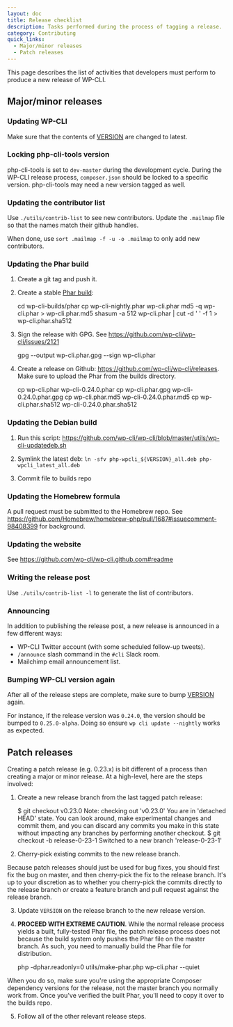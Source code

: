 ```yaml
---
layout: doc
title: Release checklist
description: Tasks performed during the process of tagging a release.
category: Contributing
quick_links:
  - Major/minor releases
  - Patch releases
---
```


This page describes the list of activities that developers must perform to produce a new release of WP-CLI.

## Major/minor releases

### Updating WP-CLI

Make sure that the contents of [VERSION](https://github.com/wp-cli/wp-cli/blob/master/VERSION) are changed to latest.

### Locking php-cli-tools version

php-cli-tools is set to `dev-master` during the development cycle. During the WP-CLI release process, `composer.json` should be locked to a specific version. php-cli-tools may need a new version tagged as well.

### Updating the contributor list

Use `./utils/contrib-list` to see new contributors. Update the `.mailmap` file so that the names match their github handles.

When done, use `sort .mailmap -f -u -o .mailmap` to only add new contributors.

### Updating the Phar build

1) Create a git tag and push it.

2) Create a stable [Phar build](https://github.com/wp-cli/builds/tree/gh-pages/phar):

    cd wp-cli-builds/phar
    cp wp-cli-nightly.phar wp-cli.phar
    md5 -q wp-cli.phar > wp-cli.phar.md5
    shasum -a 512 wp-cli.phar | cut -d ' ' -f 1 > wp-cli.phar.sha512

3) Sign the release with GPG. See <https://github.com/wp-cli/wp-cli/issues/2121>

    gpg --output wp-cli.phar.gpg --sign wp-cli.phar

4) Create a release on Github: <https://github.com/wp-cli/wp-cli/releases>. Make sure to upload the Phar from the builds directory.

    cp wp-cli.phar wp-cli-0.24.0.phar
    cp wp-cli.phar.gpg wp-cli-0.24.0.phar.gpg
    cp wp-cli.phar.md5 wp-cli-0.24.0.phar.md5
    cp wp-cli.phar.sha512 wp-cli-0.24.0.phar.sha512

### Updating the Debian build

1) Run this script: <https://github.com/wp-cli/wp-cli/blob/master/utils/wp-cli-updatedeb.sh>

2) Symlink the latest deb: `ln -sfv php-wpcli_${VERSION}_all.deb php-wpcli_latest_all.deb`

3) Commit file to builds repo

### Updating the Homebrew formula

A pull request must be submitted to the Homebrew repo. See <https://github.com/Homebrew/homebrew-php/pull/1687#issuecomment-98408399> for background.

### Updating the website

See <https://github.com/wp-cli/wp-cli.github.com#readme>

### Writing the release post

Use `./utils/contrib-list -l` to generate the list of contributors.

### Announcing

In addition to publishing the release post, a new release is announced in a few different ways:

* WP-CLI Twitter account (with some scheduled follow-up tweets).
* `/announce` slash command in the `#cli` Slack room.
* Mailchimp email announcement list.

### Bumping WP-CLI version again

After all of the release steps are complete, make sure to bump [VERSION](https://github.com/wp-cli/wp-cli/blob/master/VERSION) again.

For instance, if the release version was `0.24.0`, the version should be bumped to `0.25.0-alpha`. Doing so ensure `wp cli update --nightly` works as expected.

## Patch releases

Creating a patch release (e.g. 0.23.x) is bit different of a process than creating a major or minor release. At a high-level, here are the steps involved:

1) Create a new release branch from the last tagged patch release:

    $ git checkout v0.23.0
    Note: checking out 'v0.23.0'
    You are in 'detached HEAD' state. You can look around, make experimental
    changes and commit them, and you can discard any commits you make in this
    state without impacting any branches by performing another checkout.
    $ git checkout -b release-0-23-1
    Switched to a new branch 'release-0-23-1'

2) Cherry-pick existing commits to the new release branch.

Because patch releases should just be used for bug fixes, you should first fix the bug on master, and then cherry-pick the fix to the release branch. It's up to your discretion as to whether you cherry-pick the commits directly to the release branch *or* create a feature branch and pull request against the release branch.

3) Update `VERSION` on the release branch to the new release version.

4) **PROCEED WITH EXTREME CAUTION**. While the normal release process yields a built, fully-tested Phar file, the patch release process does not because the build system only pushes the Phar file on the master branch. As such, you need to manually build the Phar file for distribution.

    php -dphar.readonly=0 utils/make-phar.php wp-cli.phar --quiet

When you do so, make sure you're using the appropriate Composer dependency versions for the release, not the master branch you normally work from. Once you've verified the built Phar, you'll need to copy it over to the builds repo.

5) Follow all of the other relevant release steps.

